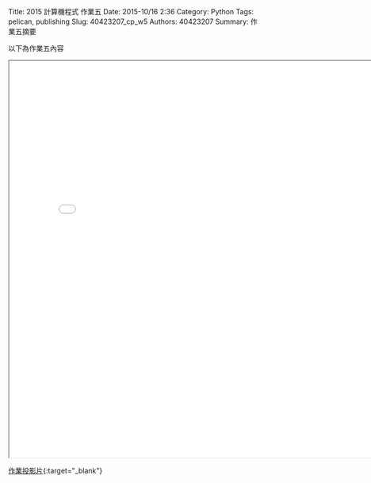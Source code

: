 Title: 2015 計算機程式 作業五
Date: 2015-10/16 2:36
Category: Python
Tags: pelican, publishing
Slug: 40423207_cp_w5
Authors: 40423207
Summary: 作業五摘要

以下為作業五內容



<iframe src="40423207_cp_w5_p.html" width="800" height="800"></iframe>

[作業投影片](40423203_cp_w5_p.html){:target="_blank"}
